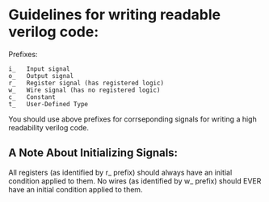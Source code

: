 # Guidelines for writing readable verilog code:

Prefixes:</p>

    i_   Input signal  
    o_   Output signal 
    r_   Register signal (has registered logic) 
    w_   Wire signal (has no registered logic) 
    c_   Constant 
    t_   User-Defined Type 

You should use above prefixes for corrseponding signals for writing a high readability verilog code.

## A Note About Initializing Signals:
All registers (as identified by r_ prefix) should always have an initial condition applied to them. No wires (as identified by w_ prefix) should EVER have an initial condition applied to them.